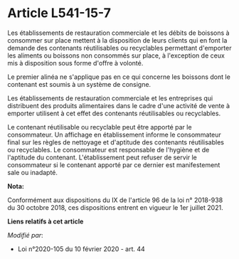 # Article L541-15-7

Les établissements de restauration commerciale et les débits de boissons à consommer sur place mettent à la disposition de
leurs clients qui en font la demande des contenants réutilisables ou recyclables permettant d'emporter les aliments ou
boissons non consommés sur place, à l'exception de ceux mis à disposition sous forme d'offre à volonté.

Le premier alinéa ne s'applique pas en ce qui concerne les boissons dont le contenant est soumis à un système de consigne.

Les établissements de restauration commerciale et les entreprises qui distribuent des produits alimentaires dans le cadre
d'une activité de vente à emporter utilisent à cet effet des contenants réutilisables ou recyclables.

Le contenant réutilisable ou recyclable peut être apporté par le consommateur. Un affichage en établissement informe le
consommateur final sur les règles de nettoyage et d'aptitude des contenants réutilisables ou recyclables. Le consommateur est
responsable de l'hygiène et de l'aptitude du contenant. L'établissement peut refuser de servir le consommateur si le
contenant apporté par ce dernier est manifestement sale ou inadapté.

**Nota:**

Conformément aux dispositions du IX de l'article 96 de la loi n° 2018-938 du 30 octobre 2018, ces dispositions entrent en
vigueur le 1er juillet 2021.

**Liens relatifs à cet article**

_Modifié par_:

  - Loi n°2020-105 du 10 février 2020 - art. 44
